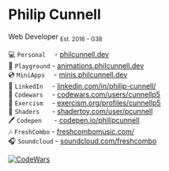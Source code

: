<h1>Philip Cunnell</h1>

<p>
  Web Developer
  <sub>Est. 2016 - G38</sub>
</p>

💻 ```Personal  ``` - [philcunnell.dev](https://philcunnell.dev)
</br>🧶 ```Playground``` - [animations.philcunnell.dev](https://animations.philcunnell.dev)
</br>💿 ```MiniApps  ``` - [minis.philcunnell.dev](https://minis.philcunnell.dev)
</br>📄 ```LinkedIn  ``` - [linkedin.com/in/philip-cunnell/](https://www.linkedin.com/in/philip-cunnell/)
</br>🥷 ```Codewars  ``` - [codewars.com/users/cunnellp5](https://www.codewars.com/users/cunnellp5)
</br>👹 ```Exercism  ``` - [exercism.org/profiles/cunnellp5](https://exercism.org/profiles/cunnellp5)
</br>👾 ```Shaders   ``` - [shadertoy.com/user/pcunnell](https://www.shadertoy.com/user/pcunnell)
</br>🖊️ ```Codepen   ``` - [codepen.io/philipcunnell](https://codepen.io/philipcunnell)
</br>🎶 ```FreshCombo``` - [freshcombomusic.com/](https://freshcombomusic.com/) 
</br>🎧 ```Soundcloud``` - [soundcloud.com/freshcombo](https://soundcloud.com/freshcombo)

[![CodeWars](https://www.codewars.com/users/cunnellp5/badges/micro)](https://www.codewars.com/users/cunnellp5)

